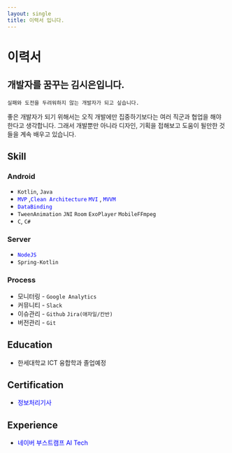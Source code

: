 ```yaml
---
layout: single
title: 이력서 입니다.
---
```


# 이력서

## 개발자를 꿈꾸는 김시은입니다.
`실패와 도전을 두려워하지 않는 개발자가 되고 싶습니다.`

좋은 개발자가 되기 위해서는 오직 개발에만 집중하기보다는 여러 직군과 협업을 해야 한다고 생각합니다. 그래서 개발뿐만 아니라 디자인, 기획을 접해보고 도움이 될만한 것들을 계속 배우고 있습니다.

## Skill

### Android

- `Kotlin`, `Java`
- <span style="color:blue">`MVP`</span> ,<span style="color:blue">`Clean Architecture`</span> <span style="color:blue">`MVI`</span> , <span style="color:blue">`MVVM`</span>
-  <span style="color:blue"> `DataBinding`</span> 
- `TweenAnimation` `JNI` `Room` `ExoPlayer` `MobileFFmpeg`
-  `C`, `C#`

### Server

- <span style="color:blue">`NodeJS`</span>
- `Spring-Kotlin`

### Process

- 모니터링 - `Google Analytics`
- 커뮤니티 - `Slack`
- 이슈관리 - `Github`  `Jira(애자일/칸반)` 
- 버전관리 - `Git` 

## Education
- 한세대학교 ICT 융합학과 졸업예정

## Certification
-  <span style="color:blue">정보처리기사</span> 

## Experience
- <span style="color:blue">네이버 부스트캠프 AI Tech</span> 

